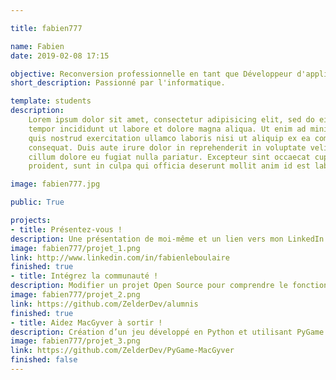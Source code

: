 ```yaml
---

title: fabien777

name: Fabien
date: 2019-02-08 17:15

objective: Reconversion professionnelle en tant que Développeur d'applicaiton iOS.
short_description: Passionné par l'informatique.

template: students
description:
    Lorem ipsum dolor sit amet, consectetur adipisicing elit, sed do eiusmod
    tempor incididunt ut labore et dolore magna aliqua. Ut enim ad minim veniam,
    quis nostrud exercitation ullamco laboris nisi ut aliquip ex ea commodo
    consequat. Duis aute irure dolor in reprehenderit in voluptate velit esse
    cillum dolore eu fugiat nulla pariatur. Excepteur sint occaecat cupidatat non
    proident, sunt in culpa qui officia deserunt mollit anim id est laborum.

image: fabien777.jpg

public: True

projects:
- title: Présentez-vous !
description: Une présentation de moi-même et un lien vers mon LinkedIn.
image: fabien777/projet_1.png
link: http://www.linkedin.com/in/fabienleboulaire
finished: true
- title: Intégrez la communauté !
description: Modifier un projet Open Source pour comprendre le fonctionnement de Git, de Github et des pull requests. 
image: fabien777/projet_2.png
link: https://github.com/ZelderDev/alumnis
finished: true
- title: Aidez MacGyver à sortir !
description: Création d’un jeu développé en Python et utilisant PyGame.
image: fabien777/projet_3.png
link: https://github.com/ZelderDev/PyGame-MacGyver
finished: false
---
```

